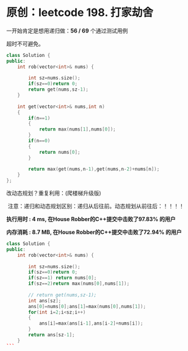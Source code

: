 # 原创：leetcode 198. 打家劫舍

一开始肯定是想用递归做：**56 / 69** 个通过测试用例

超时不可避免。

```c++
class Solution {
public:
    int rob(vector<int>& nums) {
        
        int sz=nums.size();
        if(sz==0)return 0;
        return get(nums,sz-1);
    }
    
    int get(vector<int>& nums,int n)
    {
        if(n==1)
        {
            return max(nums[1],nums[0]);
        }
        if(n==0)
        {
            return nums[0];
        }
        
        return max(get(nums,n-1),get(nums,n-2)+nums[n]);
    }
};
```

改动态规划？重复利用：(爬楼梯升级版)

 注意：递归和动态规划区别：递归从后往前。动态规划从前往后：！！！！

**执行用时 : 4 ms, 在House Robber的C++提交中击败了97.83% 的用户**

**内存消耗 : 8.7 MB, 在House Robber的C++提交中击败了72.94% 的用户**

```c++
class Solution {
public:
    int rob(vector<int>& nums) {
        
        int sz=nums.size();
        if(sz==0)return 0;
        if(sz==1) return nums[0];
        if(sz==2)return max(nums[0],nums[1]);
        
        // return get(nums,sz-1);
        int ans[sz];
        ans[0]=nums[0];ans[1]=max(nums[0],nums[1]);
        for(int i=2;i<sz;i++)
        {
            ans[i]=max(ans[i-1],ans[i-2]+nums[i]);
        }
        return ans[sz-1];
    }
``` 

